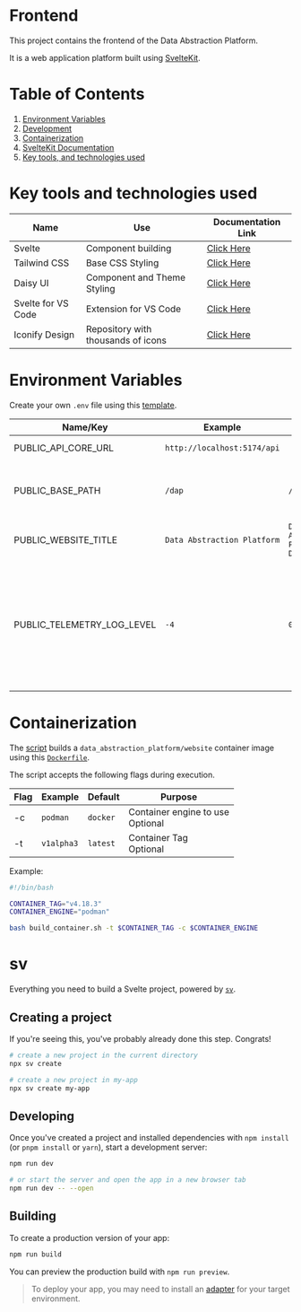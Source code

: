 # Frontend

This project contains the frontend of the Data Abstraction Platform.

It is a web application platform built using [SvelteKit](https://svelte.dev/).

# Table of Contents

1. [Environment Variables](#environment-variables)
2. [Development](#developing)
3. [Containerization](#containerization)
4. [SvelteKit Documentation](#sv)
5. [Key tools, and technologies used](#key-tools-and-technologies-used)

# Key tools and technologies used

<table>
    <thead>
        <th>Name</th>
        <th>Use</th>
        <th>Documentation Link</th>
    </thead>
    <tbody>
        <tr>
            <td>Svelte</td>
            <td>Component building</td>
            <td><a href="https://svelte.dev/docs/svelte/overview">Click Here</a></td>
        </tr>
        <tr>
            <td>Tailwind CSS</td>
            <td>Base CSS Styling</td>
            <td><a href="https://tailwindcss.com/docs/installation/using-vite">Click Here</a></td>
        </tr>
        <tr>
            <td>Daisy UI</td>
            <td>Component and Theme Styling</td>
            <td><a href="https://daisyui.com/docs/install/">Click Here</a></td>
        </tr>
        <tr>
            <td>Svelte for VS Code</td>
            <td>Extension for VS Code</td>
            <td><a href="https://marketplace.visualstudio.com/items/?itemName=svelte.svelte-vscode">Click Here</a></td>
        </tr>
        <tr>
            <td>Iconify Design</td>
            <td>Repository with thousands of icons</td>
            <td><a href="https://icon-sets.iconify.design/">Click Here</a></td>
        </tr>
    </tbody>
</table>

# Environment Variables

Create your own `.env` file using this [template](./env.template).

<table>
    <thead>
        <th>Name/Key</th>
        <th>Example</th>
        <th>Default</th>
        <th>Description</th>
    </thead>
    <tbody>
        <tr>
            <td>PUBLIC_API_CORE_URL</td>
            <td><code>http://localhost:5174/api</code></td>
            <td></td>
            <td>Backend Core Api URL.</td>
        </tr>
        <tr>
            <td>PUBLIC_BASE_PATH</td>
            <td><code>/dap</code></td>
            <td><code>/</code></td>
            <td>
                <div>Base Path to serve the webiste from.</div>
                <div>Requires rebuild if this value is changed.</div>
            </td>
        </tr>
        <tr>
            <td>PUBLIC_WEBSITE_TITLE</td>
            <td><code>Data Abstraction Platform</code></td>
            <td><code>Data Abstraction Platform Dev</code></td>
            <td>Title of the website</td>
        </tr>
       <tr>
            <td>PUBLIC_TELEMETRY_LOG_LEVEL</td>
            <td><code>-4</code></td>
            <td><code>0</code></td>
            <td>
                <div>Level of detail of logs generated.</div>
                <table>
                    <thead>
                        <th>Range</th>
                        <th>Meaning</th>
                    </thead>
                    <tbody>
                        <tr>
                            <td>-4 to -1</td>
                            <td>debug</td>
                        </tr>
                        <tr>
                            <td>0 to 3</td>
                            <td>info</td>
                        </tr>
                        <tr>
                            <td>4 to 7</td>
                            <td>warning</td>
                        </tr>
                        <tr>
                            <td>8</td>
                            <td>error</td>
                        </tr>
                    </tbody>
                </table>
            </td>
        </tr>
    </tbody>
</table>

# Containerization

The [script](./build_container.sh) builds a `data_abstraction_platform/website` container image using this [`Dockerfile`](./Dockerfile).

The script accepts the following flags during execution.

<table>
    <thead>
        <th>Flag</th>
        <th>Example</th>
        <th>Default</th>
        <th>Purpose</th>
    </thead>
    <tbody>
        <tr>
            <td>-c</td>
            <td><code>podman</code></td>
            <td><code>docker</code></td>
            <td>
                <div>Container engine to use</div>
                <div>Optional</div>
            </td>
        </tr>
        <tr>
            <td>-t</td>
            <td><code>v1alpha3</code></td>
            <td><code>latest</code></td>
            <td>
                <div>Container Tag</div>
                <div>Optional</div>
            </td>
        </tr>
    </tbody>
</table>

Example:

```sh
#!/bin/bash

CONTAINER_TAG="v4.18.3"
CONTAINER_ENGINE="podman"

bash build_container.sh -t $CONTAINER_TAG -c $CONTAINER_ENGINE
```

# sv

Everything you need to build a Svelte project, powered by [`sv`](https://github.com/sveltejs/cli).

## Creating a project

If you're seeing this, you've probably already done this step. Congrats!

```bash
# create a new project in the current directory
npx sv create

# create a new project in my-app
npx sv create my-app
```

## Developing

Once you've created a project and installed dependencies with `npm install` (or `pnpm install` or `yarn`), start a development server:

```bash
npm run dev

# or start the server and open the app in a new browser tab
npm run dev -- --open
```

## Building

To create a production version of your app:

```bash
npm run build
```

You can preview the production build with `npm run preview`.

> To deploy your app, you may need to install an [adapter](https://svelte.dev/docs/kit/adapters) for your target environment.
